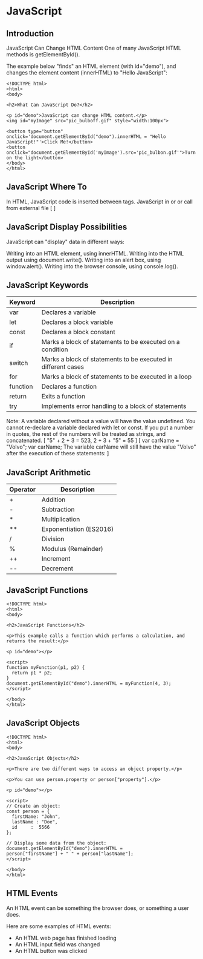 # JavaScript

## Introduction

JavaScript Can Change HTML Content
One of many JavaScript HTML methods is getElementById().

The example below "finds" an HTML element (with id="demo"), and changes the element content (innerHTML) to "Hello JavaScript":

```
<!DOCTYPE html>
<html>
<body>

<h2>What Can JavaScript Do?</h2>

<p id="demo">JavaScript can change HTML content.</p>
<img id="myImage" src="pic_bulboff.gif" style="width:100px">

<button type="button" onclick='document.getElementById("demo").innerHTML = "Hello JavaScript!"'>Click Me!</button>
<button onclick="document.getElementById('myImage').src='pic_bulbon.gif'">Turn on the light</button>
</body>
</html>
```

## JavaScript Where To

In HTML, JavaScript code is inserted between <script> and </script> tags.
JavaScript in <head> or <body> or call from external file [ <script src="myScript.js"></script>]

## JavaScript Display Possibilities

JavaScript can "display" data in different ways:

Writing into an HTML element, using innerHTML.
Writing into the HTML output using document.write().
Writing into an alert box, using window.alert().
Writing into the browser console, using console.log().

## JavaScript Keywords

| Keyword	| Description |
|---------| -----------  |
| var	| Declares a variable |
| let	| Declares a block variable |
| const	| Declares a block constant |
| if	| Marks a block of statements to be executed on a condition |
| switch |	Marks a block of statements to be executed in different cases |
| for	| Marks a block of statements to be executed in a loop |
| function |	Declares a function |
| return |	Exits a function |
| try	| Implements error handling to a block of statements |

Note:
A variable declared without a value will have the value undefined.
You cannot re-declare a variable declared with let or const.
If you put a number in quotes, the rest of the numbers will be treated as strings, and concatenated. [ "5" + 2 + 3 = 523, 2 + 3 + "5" = 55 ]
[ var carName = "Volvo"; var carName; The variable carName will still have the value "Volvo" after the execution of these statements: ]

## JavaScript Arithmetic

| Operator |	Description |
| --------- | -------------- |
| +	| Addition |
| -	| Subtraction |
| *	| Multiplication |
| ** |	Exponentiation (ES2016) |
| /	| Division |
| %	| Modulus (Remainder) |
| ++ |	Increment |
| -- |	Decrement |

## JavaScript Functions

```
<!DOCTYPE html>
<html>
<body>

<h2>JavaScript Functions</h2>

<p>This example calls a function which performs a calculation, and returns the result:</p>

<p id="demo"></p>

<script>
function myFunction(p1, p2) {
  return p1 * p2;
}
document.getElementById("demo").innerHTML = myFunction(4, 3);
</script>

</body>
</html>
```

## JavaScript Objects

```
<!DOCTYPE html>
<html>
<body>

<h2>JavaScript Objects</h2>

<p>There are two different ways to access an object property.</p>

<p>You can use person.property or person["property"].</p>

<p id="demo"></p>

<script>
// Create an object:
const person = {
  firstName: "John",
  lastName : "Doe",
  id     :  5566
};

// Display some data from the object:
document.getElementById("demo").innerHTML =
person["firstName"] + " " + person["lastName"];
</script>

</body>
</html>
```
## HTML Events

An HTML event can be something the browser does, or something a user does.

Here are some examples of HTML events:

- An HTML web page has finished loading
- An HTML input field was changed
- An HTML button was clicked
